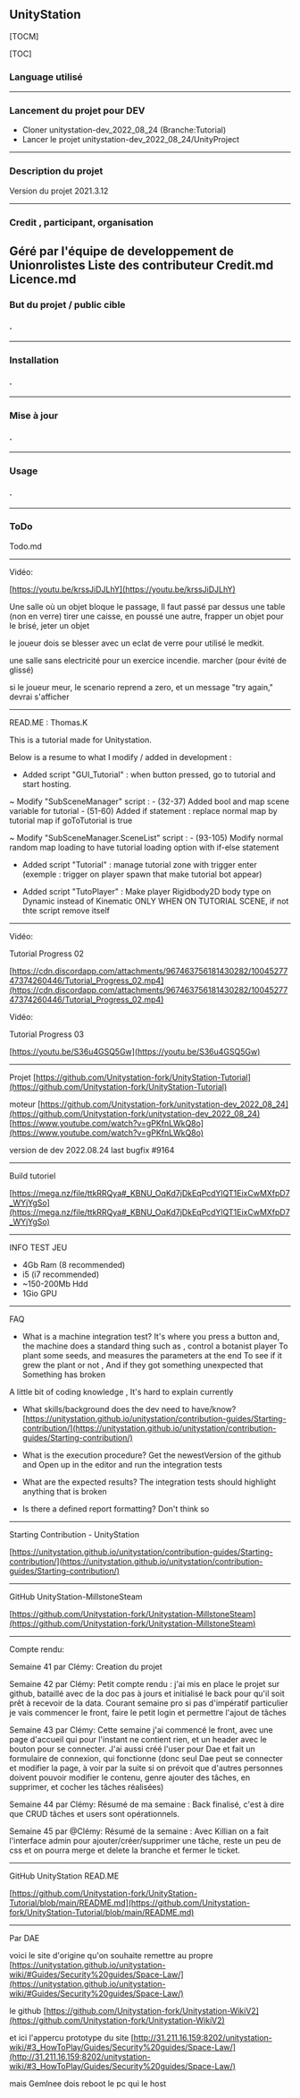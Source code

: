 ## UnityStation

[TOCM]

[TOC]

### Language utilisé

----------
### Lancement du projet pour DEV

 - Cloner unitystation-dev_2022_08_24 (Branche:Tutorial)
 - Lancer le projet unitystation-dev_2022_08_24/UnityProject

----------

### Description du projet

Version du projet 2021.3.12

----------

### Credit , participant, organisation

## Géré par l'équipe de developpement de Unionrolistes Liste des contributeur Credit.md Licence.md

### But du projet / public cible

#### .

----------

### Installation

#### .

----------

### Mise à jour

#### .

----------

### Usage

#### .

----------

### ToDo

Todo.md

----------

Vidéo:

[https://youtu.be/krssJiDJLhY](https://youtu.be/krssJiDJLhY)

Une salle où un objet bloque le passage, Il faut passé par dessus une table (non en verre) tirer une caisse, en poussé une autre, frapper un objet pour le brisé, jeter un objet

le joueur dois se blesser avec un eclat de verre pour utilisé le medkit.

une salle sans electricité pour un exercice incendie. marcher (pour évité de glissé)

si le joueur meur, le scenario reprend a zero, et un message "try again," devrai s'afficher

----------

READ.ME : Thomas.K

This is a tutorial made for Unitystation.

Below is a resume to what I modify / added in development :

-   Added script "GUI_Tutorial" : when button pressed, go to tutorial and start hosting.

~ Modify "SubSceneManager" script : - (32-37) Added bool and map scene variable for tutorial - (51-60) Added if statement : replace normal map by tutorial map if goToTutorial is true

~ Modify "SubSceneManager.SceneList" script : - (93-105) Modify normal random map loading to have tutorial loading option with if-else statement

-   Added script "Tutorial" : manage tutorial zone with trigger enter (exemple : trigger on player spawn that make tutorial bot appear)
    
-   Added script "TutoPlayer" : Make player Rigidbody2D body type on Dynamic instead of Kinematic ONLY WHEN ON TUTORIAL SCENE, if not thte script remove itself
    

----------

Vidéo:

Tutorial Progress 02

[https://cdn.discordapp.com/attachments/967463756181430282/1004527747374260446/Tutorial_Progress_02.mp4](https://cdn.discordapp.com/attachments/967463756181430282/1004527747374260446/Tutorial_Progress_02.mp4)

Vidéo:

Tutorial Progress 03

[https://youtu.be/S36u4GSQ5Gw](https://youtu.be/S36u4GSQ5Gw)

----------

Projet [https://github.com/Unitystation-fork/UnityStation-Tutorial](https://github.com/Unitystation-fork/UnityStation-Tutorial)

moteur [https://github.com/Unitystation-fork/unitystation-dev_2022_08_24](https://github.com/Unitystation-fork/unitystation-dev_2022_08_24) [https://www.youtube.com/watch?v=gPKfnLWkQ8o](https://www.youtube.com/watch?v=gPKfnLWkQ8o)

version de dev 2022.08.24 last bugfix #9164

----------

Build tutoriel

[https://mega.nz/file/ttkRRQya#_KBNU_OqKd7jDkEqPcdYlQT1EixCwMXfpD7_WYjYgSo](https://mega.nz/file/ttkRRQya#_KBNU_OqKd7jDkEqPcdYlQT1EixCwMXfpD7_WYjYgSo)

----------

INFO TEST JEU

-   4Gb Ram (8 recommended)
-   i5 (i7 recommended)
-   ~150-200Mb Hdd
-   1Gio GPU

----------

FAQ

-   What is a machine integration test? It's where you press a button and, the machine does a standard thing such as , control a botanist player To plant some seeds, and measures the parameters at the end To see if it grew the plant or not , And if they got something unexpected that Something has broken

A little bit of coding knowledge , It's hard to explain currently

-   What skills/background does the dev need to have/know? [https://unitystation.github.io/unitystation/contribution-guides/Starting-contribution/](https://unitystation.github.io/unitystation/contribution-guides/Starting-contribution/)
    
-   What is the execution procedure? Get the newestVersion of the github and Open up in the editor and run the integration tests
    
-   What are the expected results? The integration tests should highlight anything that is broken
    
-   Is there a defined report formatting? Don't think so
    

----------

Starting Contribution - UnityStation

[https://unitystation.github.io/unitystation/contribution-guides/Starting-contribution/](https://unitystation.github.io/unitystation/contribution-guides/Starting-contribution/)

----------

GitHub UnityStation-MillstoneSteam

[https://github.com/Unitystation-fork/Unitystation-MillstoneSteam](https://github.com/Unitystation-fork/Unitystation-MillstoneSteam)

----------

Compte rendu:

Semaine 41 par Clémy: Creation du projet

Semaine 42 par Clémy: Petit compte rendu : j'ai mis en place le projet sur github, bataillé avec de la doc pas à jours et initialisé le back pour qu'il soit prêt à recevoir de la data. Courant semaine pro si pas d'impératif particulier je vais commencer le front, faire le petit login et permettre l'ajout de tâches

Semaine 43 par Clémy: Cette semaine j'ai commencé le front, avec une page d'accueil qui pour l'instant ne contient rien, et un header avec le bouton pour se connecter. J'ai aussi créé l'user pour Dae et fait un formulaire de connexion, qui fonctionne (donc seul Dae peut se connecter et modifier la page, à voir par la suite si on prévoit que d'autres personnes doivent pouvoir modifier le contenu, genre ajouter des tâches, en supprimer, et cocher les tâches réalisées)

Semaine 44 par Clémy: Résumé de ma semaine : Back finalisé, c'est à dire que CRUD tâches et users sont opérationnels.

Semaine 45 par @Clémy: Résumé de la semaine : Avec Killian on a fait l'interface admin pour ajouter/créer/supprimer une tâche, reste un peu de css et on pourra merge et delete la branche et fermer le ticket.

----------

GitHub UnityStation READ.ME

[https://github.com/Unitystation-fork/UnityStation-Tutorial/blob/main/README.md](https://github.com/Unitystation-fork/UnityStation-Tutorial/blob/main/README.md)

----------

Par DAE

voici le site d'origine qu'on souhaite remettre au propre [https://unitystation.github.io/unitystation-wiki/#Guides/Security%20guides/Space-Law/](https://unitystation.github.io/unitystation-wiki/#Guides/Security%20guides/Space-Law/)

le github [https://github.com/Unitystation-fork/Unitystation-WikiV2](https://github.com/Unitystation-fork/Unitystation-WikiV2)

et ici l'appercu prototype du site [http://31.211.16.159:8202/unitystation-wiki/#3_HowToPlay/Guides/Security%20guides/Space-Law/](http://31.211.16.159:8202/unitystation-wiki/#3_HowToPlay/Guides/Security%20guides/Space-Law/)

mais Gemlnee dois reboot le pc qui le host
